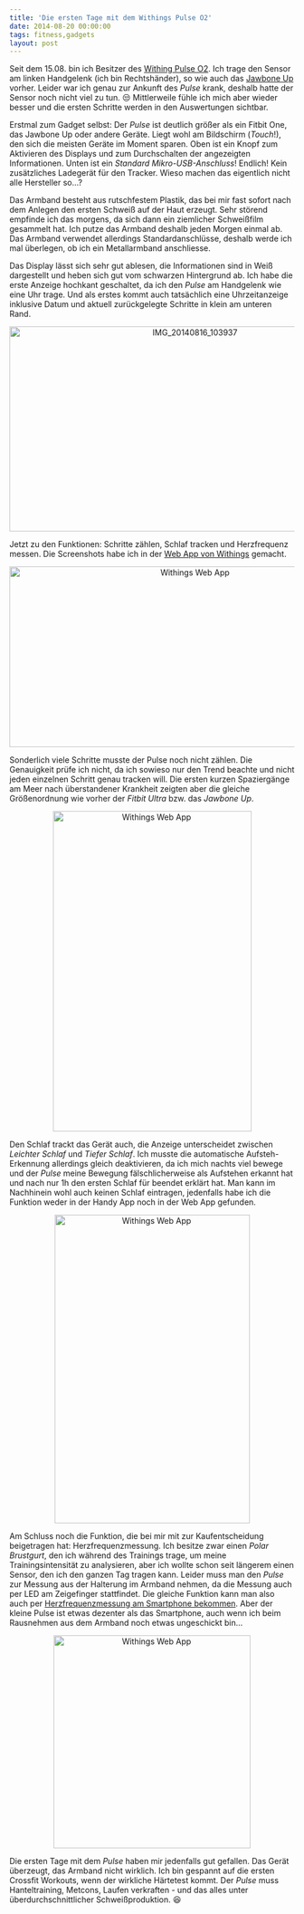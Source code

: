 ```yaml
---
title: 'Die ersten Tage mit dem Withings Pulse O2'
date: 2014-08-20 00:00:00 
tags: fitness,gadgets
layout: post
---
```

Seit dem 15.08. bin ich Besitzer des [Withing Pulse O2][0]. Ich trage den Sensor am linken Handgelenk (ich bin Rechtshänder), so wie auch das [Jawbone Up][1] vorher. Leider war ich genau zur Ankunft des *Pulse* krank, deshalb hatte der Sensor noch nicht viel zu tun. :unamused: Mittlerweile fühle ich mich aber wieder besser und die ersten Schritte werden in den Auswertungen sichtbar.

Erstmal zum Gadget selbst: Der *Pulse* ist deutlich größer als ein Fitbit One, das Jawbone Up oder andere Geräte. Liegt wohl am Bildschirm (*Touch*!), den sich die meisten Geräte im Moment sparen. Oben ist ein Knopf zum Aktivieren des Displays und zum Durchschalten der angezeigten Informationen. Unten ist ein *Standard Mikro-USB-Anschluss*! Endlich! Kein zusätzliches Ladegerät für den Tracker. Wieso machen das eigentlich nicht alle Hersteller so...?

Das Armband besteht aus rutschfestem Plastik, das bei mir fast sofort nach dem Anlegen den ersten Schweiß auf der Haut erzeugt. Sehr störend empfinde ich das morgens, da sich dann ein ziemlicher Schweißfilm gesammelt hat. Ich putze das Armband deshalb jeden Morgen einmal ab. Das Armband verwendet allerdings Standardanschlüsse, deshalb werde ich mal überlegen, ob ich ein Metallarmband anschliesse.

Das Display lässt sich sehr gut ablesen, die Informationen sind in Weiß dargestellt und heben sich gut vom schwarzen Hintergrund ab. Ich habe die erste Anzeige hochkant geschaltet, da ich den *Pulse* am Handgelenk wie eine Uhr trage. Und als erstes kommt auch tatsächlich eine Uhrzeitanzeige inklusive Datum und aktuell zurückgelegte Schritte in klein am unteren Rand.

<center><a href="https://www.flickr.com/photos/cringe/14933598695" title="IMG_20140816_103937 by Carsten Ringe, on Flickr"><img src="https://farm4.staticflickr.com/3888/14933598695_126efe716b_z.jpg" width="640" height="362" alt="IMG_20140816_103937"></a></center>

Jetzt zu den Funktionen: Schritte zählen, Schlaf tracken und Herzfrequenz messen. Die Screenshots habe ich in der [Web App von Withings][3] gemacht.

<center><a href="https://www.flickr.com/photos/cringe/14977123765" title="Withings Web App by Carsten Ringe, on Flickr"><img src="https://farm6.staticflickr.com/5565/14977123765_c74362e9aa_z.jpg" width="640" height="319" alt="Withings Web App"></a></center>

Sonderlich viele Schritte musste der Pulse noch nicht zählen. Die Genauigkeit prüfe ich nicht, da ich sowieso nur den Trend beachte und nicht jeden einzelnen Schritt genau tracken will. Die ersten kurzen Spaziergänge am Meer nach überstandener Krankheit zeigten aber die gleiche Größenordnung wie vorher der *Fitbit Ultra* bzw. das *Jawbone Up*.

<center><a href="https://www.flickr.com/photos/cringe/14977123745" title="Withings Web App by Carsten Ringe, on Flickr"><img src="https://farm6.staticflickr.com/5568/14977123745_2f00364ef6_z.jpg" width="351" height="566" alt="Withings Web App"></a></center>

Den Schlaf trackt das Gerät auch, die Anzeige unterscheidet zwischen *Leichter Schlaf* und *Tiefer Schlaf*. Ich musste die automatische Aufsteh-Erkennung allerdings gleich deaktivieren, da ich mich nachts viel bewege und der *Pulse* meine Bewegung fälschlicherweise als Aufstehen erkannt hat und nach nur 1h den ersten Schlaf für beendet erklärt hat. Man kann im Nachhinein wohl auch keinen Schlaf eintragen, jedenfalls habe ich die Funktion weder in der Handy App noch in der Web App gefunden.

<center><a href="https://www.flickr.com/photos/cringe/14974042541" title="Withings Web App by Carsten Ringe, on Flickr"><img src="https://farm4.staticflickr.com/3921/14974042541_bf798c28eb_z.jpg" width="345" height="545" alt="Withings Web App"></a></center>

Am Schluss noch die Funktion, die bei mir mit zur Kaufentscheidung beigetragen hat: Herzfrequenzmessung. Ich besitze zwar einen *Polar Brustgurt*, den ich während des Trainings trage, um meine Trainingsintensität zu analysieren, aber ich wollte schon seit längerem einen Sensor, den ich den ganzen Tag tragen kann. Leider muss man den *Pulse* zur Messung aus der Halterung im Armband nehmen, da die Messung auch per LED am Zeigefinger stattfindet. Die gleiche Funktion kann man also auch per [Herzfrequenzmessung am Smartphone bekommen][2]. Aber der kleine Pulse ist etwas dezenter als das Smartphone, auch wenn ich beim Rausnehmen aus dem Armband noch etwas ungeschickt bin...

<center><a href="https://www.flickr.com/photos/cringe/14976790722" title="Withings Web App by Carsten Ringe, on Flickr"><img src="https://farm6.staticflickr.com/5585/14976790722_f29c4c38bb.jpg" width="348" height="376" alt="Withings Web App"></a></center>

Die ersten Tage mit dem *Pulse* haben mir jedenfalls gut gefallen. Das Gerät überzeugt, das Armband nicht wirklich. Ich bin gespannt auf die ersten Crossfit Workouts, wenn der wirkliche Härtetest kommt. Der *Pulse* muss Hanteltraining, Metcons, Laufen verkraften - und das alles unter überdurchschnittlicher Schweißproduktion. :laughing:

[0]: http://www.withings.com/de/withings-pulse.html
[1]: http://blog.kopis.de/ein-neuer-fitness-tracker-muss-her/
[2]: https://play.google.com/store/apps/details?id=com.runtastic.android.heartrate.pro
[3]: http://healthmate.withings.com/

